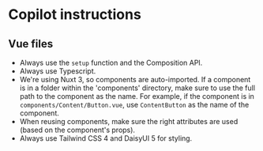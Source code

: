 # Copilot instructions

## Vue files

- Always use the `setup` function and the Composition API.
- Always use Typescript.
- We're using Nuxt 3, so components are auto-imported. If a component is in a folder within the 'components' directory, make sure to use the full path to the component as the name. For example, if the component is in `components/Content/Button.vue`, use `ContentButton` as the name of the component.
- When reusing components, make sure the right attributes are used (based on the component's props).
- Always use Tailwind CSS 4 and DaisyUI 5 for styling.
